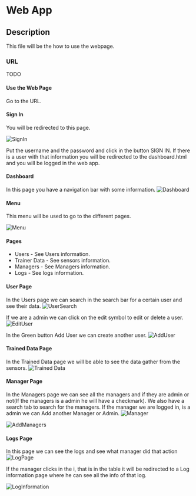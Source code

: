 # Web App

## Description
This file will be the how to use the webpage.

### URL
TODO

#### Use the Web Page
 Go to the URL.
#### Sign In
 You will be redirected to this page. 

![SignIn](https://github.com/ubicom-dsd-2023/ubicom-dsd-2023.github.io/assets/58189630/44fc9198-4505-4e86-9320-bbdfad86183e)

 Put the username and the password and click in the button SIGN IN. If there is a user with that information you will be redirected to the dashboard.html and you will be logged in the web app.

#### Dashboard
 In this page you have a navigation bar with some information. ![Dashboard](https://github.com/ubicom-dsd-2023/ubicom-dsd-2023.github.io/assets/58189630/bf1ca5d3-84d3-4e28-9932-a01e00986f63)

#### Menu
 This menu will be used to go to the different pages. 
 
![Menu](https://github.com/ubicom-dsd-2023/ubicom-dsd-2023.github.io/assets/58189630/1a7f8d2c-9db3-4e3c-bfa4-1383bae8bff8)

#### Pages 
  
   - Users - See Users information.
   - Trainer Data - See sensors information.
   - Managers - See Managers information.
   - Logs - See logs information.
     
  
#### User Page
 In the Users page we can search in the search bar for a certain user and see their data. ![UserSearch](https://github.com/ubicom-dsd-2023/ubicom-dsd-2023.github.io/assets/58189630/fb3a439c-b9b0-4c8a-9140-a2b597591451)
 
 If we are a admin we can click on the edit symbol to edit or delete a user. ![EditUser](https://github.com/ubicom-dsd-2023/ubicom-dsd-2023.github.io/assets/58189630/e8c5d584-a6e9-4546-aa7b-bdfa01bbe167)
 
 In the Green button Add User we can create another user. ![AddUser](https://github.com/ubicom-dsd-2023/ubicom-dsd-2023.github.io/assets/58189630/725108d3-e225-4162-afee-eab6656de8a8)


#### Trained Data Page
 In the Trained Data page we will be able to see the data gather from the sensors. ![Trained Data](https://github.com/ubicom-dsd-2023/ubicom-dsd-2023.github.io/assets/58189630/b3132c33-f797-4f5b-ae70-29c539333cca)


#### Manager Page
 In the Managers page we can see all the managers and if they are admin or not(If the managers is a admin he will have a checkmark). We also have a search tab to search for the managers. If the manager we are logged in, is a admin we can Add another Manager or Admin. ![Manager](https://github.com/ubicom-dsd-2023/ubicom-dsd-2023.github.io/assets/58189630/bf31933b-8f34-4825-baad-ec571123a403)

 ![AddManagers](https://github.com/ubicom-dsd-2023/ubicom-dsd-2023.github.io/assets/58189630/400f9787-bb81-4b83-9035-54850f716ea6)


#### Logs Page
 In this page we can see the logs and see what manager did that action ![LogPage](https://github.com/ubicom-dsd-2023/ubicom-dsd-2023.github.io/assets/58189630/bb56e661-21f7-4472-af51-71e3c5f55668)

 If the manager clicks in the i, that is in the table it will be redirected to a Log information page where he can see all the info of that log.

![LogInformation](https://github.com/ubicom-dsd-2023/ubicom-dsd-2023.github.io/assets/58189630/61a885f3-650d-4b7f-9e36-7c1e6239f4a4)









